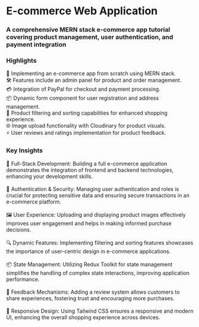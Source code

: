 # E-commerce Web Application
### A comprehensive MERN stack e-commerce app tutorial covering product management, user authentication, and payment integration

### Highlights
🛒 Implementing an e-commerce app from scratch using MERN stack.<br/>
🛠️ Features include an admin panel for product and order management.<br/>
💳 Integration of PayPal for checkout and payment processing.<br/>
📦 Dynamic form component for user registration and address management.<br/>
🔄 Product filtering and sorting capabilities for enhanced shopping experience.<br/>
🌐 Image upload functionality with Cloudinary for product visuals.<br/>
⚡ User reviews and ratings implementation for product feedback.<br/>

### Key Insights
🚀 Full-Stack Development: Building a full e-commerce application demonstrates the integration of frontend and backend technologies, enhancing your development skills.<br/>
<br/>
🔐 Authentication & Security: Managing user authentication and roles is crucial for protecting sensitive data and ensuring secure transactions in an e-commerce platform.<br/>
<br/>
🖼️ User Experience: Uploading and displaying product images effectively improves user engagement and helps in making informed purchase decisions.<br/>
<br/>
🔍 Dynamic Features: Implementing filtering and sorting features showcases the importance of user-centric design in e-commerce applications.<br/>
<br/>
📦 State Management: Utilizing Redux Toolkit for state management simplifies the handling of complex state interactions, improving application performance.<br/>
<br/>
💬 Feedback Mechanisms: Adding a review system allows customers to share experiences, fostering trust and encouraging more purchases.<br/>
<br/>
🌟 Responsive Design: Using Tailwind CSS ensures a responsive and modern UI, enhancing the overall shopping experience across devices.<br/>
